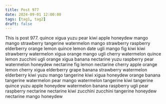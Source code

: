 ```yaml
---
title: Post 977
date: 2024-09-01 12:00:00
tags: [tag1, tag2]
draft: false
---
```

This is post 977.
quince
xigua
yuzu
pear
kiwi
apple
honeydew
mango
mango
strawberry
tangerine
watermelon
mango
strawberry
raspberry
elderberry
orange
lemon
quince
lemon
date
ugli
mango
fig
kiwi
kiwi
strawberry
watermelon
xigua
orange
mango
ugli
cherry
watermelon
quince
lemon
zucchini
ugli
orange
xigua
banana
nectarine
yuzu
raspberry
pear
watermelon
honeydew
nectarine
fig
lemon
nectarine
cherry
apple
orange
lemon
cherry
xigua
elderberry
grape
banana
strawberry
watermelon
elderberry
kiwi
yuzu
mango
tangerine
kiwi
xigua
honeydew
orange
banana
tangerine
watermelon
pear
mango
watermelon
tangerine
kiwi
tangerine
quince
yuzu
apple
honeydew
watermelon
banana
raspberry
ugli
pear
raspberry
nectarine
nectarine
kiwi
zucchini
zucchini
tangerine
honeydew
nectarine
mango
honeydew

